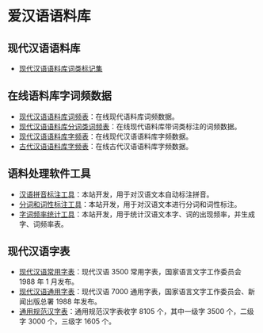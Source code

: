 # 爱汉语语料库

## 现代汉语语料库

- [现代汉语语料库词类标记集]

## 在线语料库字词频数据

- [现代汉语语料库词频表]：在线现代语料库词频数据。
- [现代汉语语料库分词类词频表]：在线现代语料库带词类标注的词频数据。
- [现代汉语语料库字频表]：在线现代汉语语料库字频数据。
- [古代汉语语料库字频表]：在线古代汉语语料库字频数据。

## 语料处理软件工具

- [汉语拼音标注工具]：本站开发，用于对汉语文本自动标注拼音。
- [分词和词性标注工具]：本站开发，用于对汉语文本进行分词和词性标注。
- [字词频率统计工具]：本站开发，用于统计汉语文本字、词的出现频率，并生成字、词频率表。

## 现代汉语字表

- [现代汉语常用字表]：现代汉语 3500 常用字表，国家语言文字工作委员会 1988 年 1 月发布。
- [现代汉语通用字表]：现代汉语 7000 通用字表，国家语言文字工作委员会、新闻出版总署 1988 年发布。
- [通用规范汉字表]：通用规范汉字表收字 8105 个，其中一级字 3500 个，二级字 3000 个，三级字 1605 个。

[现代汉语语料库词类标记集]: http://www.aihanyu.org/cncorpus/resources/GBT20532-2006StandardofPOSTagofContemporaryChinese.pdf
[现代汉语语料库词频表]: http://www.aihanyu.org/cncorpus/resources/CorpusWordlist.xls
[现代汉语语料库分词类词频表]: http://www.aihanyu.org/cncorpus/resources/CorpusWordPOSlist.xls
[现代汉语语料库字频表]: http://www.aihanyu.org/cncorpus/resources/CorpusCharacterlist.xls
[古代汉语语料库字频表]: http://www.aihanyu.org/cncorpus/resources/ACCorpusCharacterlist.xls
[汉语拼音标注工具]: http://www.aihanyu.org/cncorpus/resources/PinyinTaggerApp.rar
[分词和词性标注工具]: http://www.aihanyu.org/cncorpus/resources/CorpusWordParser.rar
[字词频率统计工具]: http://www.aihanyu.org/cncorpus/resources/CorpusWordFrequencyApp.rar
[现代汉语常用字表]: http://www.aihanyu.org/cncorpus/resources/%e7%8e%b0%e4%bb%a3%e6%b1%89%e8%af%ad%e5%b8%b8%e7%94%a8%e5%ad%97%e8%a1%a8.xls
[现代汉语通用字表]: http://www.aihanyu.org/cncorpus/resources/%e7%8e%b0%e4%bb%a3%e6%b1%89%e8%af%ad%e9%80%9a%e7%94%a8%e5%ad%97%e8%a1%a8.xls
[通用规范汉字表]: http://www.aihanyu.org/cncorpus/resources/%e9%80%9a%e7%94%a8%e8%a7%84%e8%8c%83%e6%b1%89%e5%ad%97%e8%a1%a8.xls
